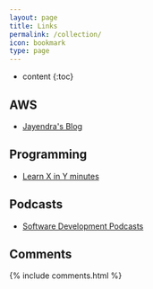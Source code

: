 ```yaml
---
layout: page
title: Links
permalink: /collection/
icon: bookmark
type: page
---
```


* content
{:toc}
## AWS
* [Jayendra's Blog](http://jayendrapatil.com/)

## Programming
* [Learn X in Y minutes](https://learnxinyminutes.com/)

## Podcasts
* [Software Development Podcasts](https://player.fm/featured/software-development)

## Comments

{% include comments.html %}
